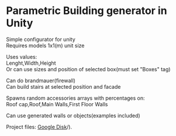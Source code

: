# Parametric Building generator in Unity

Simple configurator for unity</br>
Requires models 1x1(m) unit size</br>

Uses values:</br>
Lenght,Width,Height</br>
Or can use sizes and position of selected box(must set "Boxes" tag)</br>

Can do brandmauer(firewall)</br>
Can build stairs at selected position and facade</br>

Spawns random accessories arrays with percentages on:</br>
Roof cap,Roof,Main Walls,First Floor Walls</br>

Can use generated walls or objects(examples included)</br>


Project files: [Google Disk](https://drive.google.com/drive/folders/1WzkjoI9MMw9mzr7GbLCYx0iHBZpgvz2M?usp=sharing)/).
